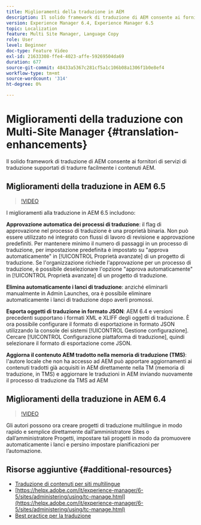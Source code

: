 ```yaml
---
title: Miglioramenti della traduzione in AEM
description: Il solido framework di traduzione di AEM consente ai fornitori di servizi di traduzione supportati di tradurre facilmente i contenuti AEM. Scopri i miglioramenti più recenti.
version: Experience Manager 6.4, Experience Manager 6.5
topic: Localization
feature: Multi Site Manager, Language Copy
role: User
level: Beginner
doc-type: Feature Video
exl-id: 21633308-ffe4-4023-affe-59269504da69
duration: 677
source-git-commit: 48433a5367c281cf5a1c106b08a1306f1b0e8ef4
workflow-type: tm+mt
source-wordcount: '314'
ht-degree: 0%

---
```


# Miglioramenti della traduzione con Multi-Site Manager {#translation-enhancements}

Il solido framework di traduzione di AEM consente ai fornitori di servizi di traduzione supportati di tradurre facilmente i contenuti AEM.

## Miglioramenti della traduzione in AEM 6.5

>[!VIDEO](https://video.tv.adobe.com/v/27405?quality=12&learn=on)

I miglioramenti alla traduzione in AEM 6.5 includono:

**Approvazione automatica dei processi di traduzione**: il flag di approvazione nel processo di traduzione è una proprietà binaria. Non può essere utilizzato né integrato con flussi di lavoro di revisione e approvazione predefiniti. Per mantenere minimo il numero di passaggi in un processo di traduzione, per impostazione predefinita è impostato su &quot;approva automaticamente&quot; in [!UICONTROL Proprietà avanzate] di un progetto di traduzione. Se l&#39;organizzazione richiede l&#39;approvazione per un processo di traduzione, è possibile deselezionare l&#39;opzione &quot;approva automaticamente&quot; in [!UICONTROL Proprietà avanzate] di un progetto di traduzione.

**Elimina automaticamente i lanci di traduzione**: anziché eliminarli manualmente in Admin Launches, ora è possibile eliminare automaticamente i lanci di traduzione dopo averli promossi.

**Esporta oggetti di traduzione in formato JSON**: AEM 6.4 e versioni precedenti supportano i formati XML e XLIFF degli oggetti di traduzione. È ora possibile configurare il formato di esportazione in formato JSON utilizzando la console dei sistemi [!UICONTROL Gestione configurazione]. Cercare [!UICONTROL Configurazione piattaforma di traduzione], quindi selezionare il formato di esportazione come JSON.

**Aggiorna il contenuto AEM tradotto nella memoria di traduzione (TMS)**: l&#39;autore locale che non ha accesso ad AEM può apportare aggiornamenti ai contenuti tradotti già acquisiti in AEM direttamente nella TM (memoria di traduzione, in TMS) e aggiornare le traduzioni in AEM inviando nuovamente il processo di traduzione da TMS ad AEM

## Miglioramenti della traduzione in AEM 6.4

>[!VIDEO](https://video.tv.adobe.com/v/21309?quality=12&learn=on)

Gli autori possono ora creare progetti di traduzione multilingue in modo rapido e semplice direttamente dall’amministratore Sites o dall’amministratore Progetti, impostare tali progetti in modo da promuovere automaticamente i lanci e persino impostare pianificazioni per l’automazione.

## Risorse aggiuntive {#additional-resources}

* [Traduzione di contenuti per siti multilingue](https://helpx.adobe.com/it/experience-manager/6-5/sites/administering/using/translation.html)
* [https://helpx.adobe.com/it/experience-manager/6-5/sites/administering/using/tc-manage.html](https://helpx.adobe.com/it/experience-manager/6-5/sites/administering/using/tc-manage.html)
* [Best practice per la traduzione](https://helpx.adobe.com/it/experience-manager/6-5/sites/administering/using/tc-bp.html)
